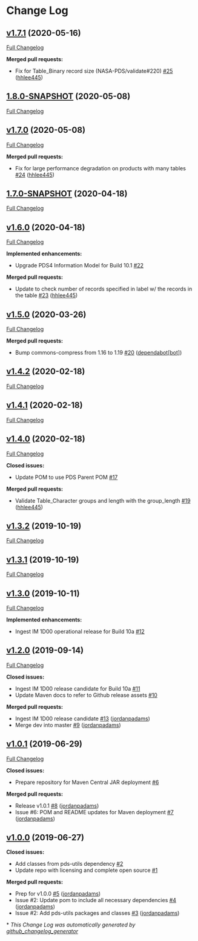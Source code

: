 # Change Log

## [v1.7.1](https://github.com/NASA-PDS/pds4-jparser/tree/v1.7.1) (2020-05-16)
[Full Changelog](https://github.com/NASA-PDS/pds4-jparser/compare/1.8.0-SNAPSHOT...v1.7.1)

**Merged pull requests:**

- Fix for Table\_Binary record size \(NASA-PDS/validate\#220\) [\#25](https://github.com/NASA-PDS/pds4-jparser/pull/25) ([hhlee445](https://github.com/hhlee445))

## [1.8.0-SNAPSHOT](https://github.com/NASA-PDS/pds4-jparser/tree/1.8.0-SNAPSHOT) (2020-05-08)
[Full Changelog](https://github.com/NASA-PDS/pds4-jparser/compare/v1.7.0...1.8.0-SNAPSHOT)

## [v1.7.0](https://github.com/NASA-PDS/pds4-jparser/tree/v1.7.0) (2020-05-08)
[Full Changelog](https://github.com/NASA-PDS/pds4-jparser/compare/1.7.0-SNAPSHOT...v1.7.0)

**Merged pull requests:**

- Fix for large performance degradation on products with many tables [\#24](https://github.com/NASA-PDS/pds4-jparser/pull/24) ([hhlee445](https://github.com/hhlee445))

## [1.7.0-SNAPSHOT](https://github.com/NASA-PDS/pds4-jparser/tree/1.7.0-SNAPSHOT) (2020-04-18)
[Full Changelog](https://github.com/NASA-PDS/pds4-jparser/compare/v1.6.0...1.7.0-SNAPSHOT)

## [v1.6.0](https://github.com/NASA-PDS/pds4-jparser/tree/v1.6.0) (2020-04-18)
[Full Changelog](https://github.com/NASA-PDS/pds4-jparser/compare/v1.5.0...v1.6.0)

**Implemented enhancements:**

- Upgrade PDS4 Information Model for Build 10.1 [\#22](https://github.com/NASA-PDS/pds4-jparser/issues/22)

**Merged pull requests:**

- Update to check number of records specified in label w/ the records in the table [\#23](https://github.com/NASA-PDS/pds4-jparser/pull/23) ([hhlee445](https://github.com/hhlee445))

## [v1.5.0](https://github.com/NASA-PDS/pds4-jparser/tree/v1.5.0) (2020-03-26)
[Full Changelog](https://github.com/NASA-PDS/pds4-jparser/compare/v1.4.2...v1.5.0)

**Merged pull requests:**

- Bump commons-compress from 1.16 to 1.19 [\#20](https://github.com/NASA-PDS/pds4-jparser/pull/20) ([dependabot[bot]](https://github.com/apps/dependabot))

## [v1.4.2](https://github.com/NASA-PDS/pds4-jparser/tree/v1.4.2) (2020-02-18)
[Full Changelog](https://github.com/NASA-PDS/pds4-jparser/compare/v1.4.1...v1.4.2)

## [v1.4.1](https://github.com/NASA-PDS/pds4-jparser/tree/v1.4.1) (2020-02-18)
[Full Changelog](https://github.com/NASA-PDS/pds4-jparser/compare/v1.4.0...v1.4.1)

## [v1.4.0](https://github.com/NASA-PDS/pds4-jparser/tree/v1.4.0) (2020-02-18)
[Full Changelog](https://github.com/NASA-PDS/pds4-jparser/compare/v1.3.2...v1.4.0)

**Closed issues:**

- Update POM to use PDS Parent POM [\#17](https://github.com/NASA-PDS/pds4-jparser/issues/17)

**Merged pull requests:**

- Validate Table\_Character groups and length with the group\_length [\#19](https://github.com/NASA-PDS/pds4-jparser/pull/19) ([hhlee445](https://github.com/hhlee445))

## [v1.3.2](https://github.com/NASA-PDS/pds4-jparser/tree/v1.3.2) (2019-10-19)
[Full Changelog](https://github.com/NASA-PDS/pds4-jparser/compare/v1.3.1...v1.3.2)

## [v1.3.1](https://github.com/NASA-PDS/pds4-jparser/tree/v1.3.1) (2019-10-19)
[Full Changelog](https://github.com/NASA-PDS/pds4-jparser/compare/v1.3.0...v1.3.1)

## [v1.3.0](https://github.com/NASA-PDS/pds4-jparser/tree/v1.3.0) (2019-10-11)
[Full Changelog](https://github.com/NASA-PDS/pds4-jparser/compare/v1.2.0...v1.3.0)

**Implemented enhancements:**

- Ingest IM 1D00 operational release for Build 10a [\#12](https://github.com/NASA-PDS/pds4-jparser/issues/12)

## [v1.2.0](https://github.com/NASA-PDS/pds4-jparser/tree/v1.2.0) (2019-09-14)
[Full Changelog](https://github.com/NASA-PDS/pds4-jparser/compare/v1.0.1...v1.2.0)

**Closed issues:**

- Ingest IM 1D00 release candidate for Build 10a [\#11](https://github.com/NASA-PDS/pds4-jparser/issues/11)
- Update Maven docs to refer to Github release assets [\#10](https://github.com/NASA-PDS/pds4-jparser/issues/10)

**Merged pull requests:**

- Ingest IM 1D00 release candidate [\#13](https://github.com/NASA-PDS/pds4-jparser/pull/13) ([jordanpadams](https://github.com/jordanpadams))
- Merge dev into master [\#9](https://github.com/NASA-PDS/pds4-jparser/pull/9) ([jordanpadams](https://github.com/jordanpadams))

## [v1.0.1](https://github.com/NASA-PDS/pds4-jparser/tree/v1.0.1) (2019-06-29)
[Full Changelog](https://github.com/NASA-PDS/pds4-jparser/compare/v1.0.0...v1.0.1)

**Closed issues:**

- Prepare repository for Maven Central JAR deployment [\#6](https://github.com/NASA-PDS/pds4-jparser/issues/6)

**Merged pull requests:**

- Release v1.0.1 [\#8](https://github.com/NASA-PDS/pds4-jparser/pull/8) ([jordanpadams](https://github.com/jordanpadams))
- Issue \#6: POM and README updates for Maven deployment [\#7](https://github.com/NASA-PDS/pds4-jparser/pull/7) ([jordanpadams](https://github.com/jordanpadams))

## [v1.0.0](https://github.com/NASA-PDS/pds4-jparser/tree/v1.0.0) (2019-06-27)
**Closed issues:**

- Add classes from pds-utils dependency [\#2](https://github.com/NASA-PDS/pds4-jparser/issues/2)
- Update repo with licensing and complete open source [\#1](https://github.com/NASA-PDS/pds4-jparser/issues/1)

**Merged pull requests:**

- Prep for v1.0.0 [\#5](https://github.com/NASA-PDS/pds4-jparser/pull/5) ([jordanpadams](https://github.com/jordanpadams))
- Issue \#2: Update pom to include all necessary dependencies [\#4](https://github.com/NASA-PDS/pds4-jparser/pull/4) ([jordanpadams](https://github.com/jordanpadams))
- Issue \#2: Add pds-utils packages and classes [\#3](https://github.com/NASA-PDS/pds4-jparser/pull/3) ([jordanpadams](https://github.com/jordanpadams))



\* *This Change Log was automatically generated by [github_changelog_generator](https://github.com/skywinder/Github-Changelog-Generator)*